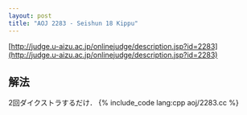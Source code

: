 ```yaml
---
layout: post
title: "AOJ 2283 - Seishun 18 Kippu"
---
```

[http://judge.u-aizu.ac.jp/onlinejudge/description.jsp?id=2283](http://judge.u-aizu.ac.jp/onlinejudge/description.jsp?id=2283)

## 解法
2回ダイクストラするだけ．
{% include_code lang:cpp aoj/2283.cc %}
